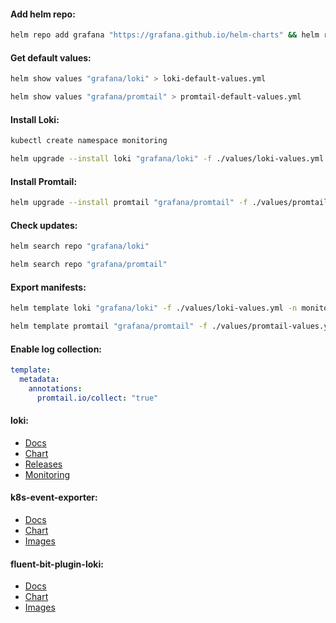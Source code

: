 #### Add helm repo:
```bash
helm repo add grafana "https://grafana.github.io/helm-charts" && helm repo update
```

#### Get default values:
```bash
helm show values "grafana/loki" > loki-default-values.yml
```
```bash
helm show values "grafana/promtail" > promtail-default-values.yml
```

#### Install Loki:
```bash
kubectl create namespace monitoring
```
```bash
helm upgrade --install loki "grafana/loki" -f ./values/loki-values.yml -n monitoring --version "5.38.0"
```

#### Install Promtail:
```bash
helm upgrade --install promtail "grafana/promtail" -f ./values/promtail-values.yml -n monitoring --version "6.15.3"
```

#### Check updates:
```bash
helm search repo "grafana/loki"
```
```bash
helm search repo "grafana/promtail"
```

#### Export manifests:
```bash
helm template loki "grafana/loki" -f ./values/loki-values.yml -n monitoring --version "5.38.0" > loki-manifests.yml
```
```bash
helm template promtail "grafana/promtail" -f ./values/promtail-values.yml -n monitoring --version "6.15.3" > promtail-manifests.yml
```

#### Enable log collection:
```yaml
template:
  metadata:
    annotations:
      promtail.io/collect: "true"
```

#### loki:
- [Docs](https://grafana.com/docs/loki/latest/)
- [Chart](https://github.com/grafana/loki/tree/main/production/helm/loki)
- [Releases](https://github.com/grafana/loki/releases)
- [Monitoring](https://grafana.com/docs/loki/latest/operations/observability/)

#### k8s-event-exporter:
- [Docs](https://github.com/resmoio/kubernetes-event-exporter)
- [Chart](https://github.com/bitnami/charts/tree/main/bitnami/kubernetes-event-exporter/)
- [Images](https://hub.docker.com/r/bitnami/kubernetes-event-exporter/tags)

#### fluent-bit-plugin-loki:
- [Docs](https://grafana.com/docs/loki/latest/send-data/fluentbit/)
- [Chart](https://github.com/grafana/helm-charts/tree/main/charts/fluent-bit)
- [Images](https://hub.docker.com/r/grafana/fluent-bit-plugin-loki/tags)
